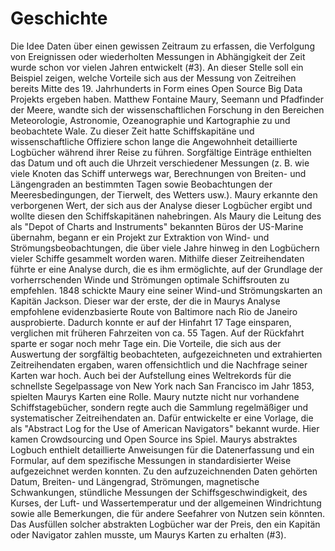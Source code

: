 # Geschichte
Die Idee Daten über einen gewissen Zeitraum zu erfassen, die Verfolgung von Ereignissen oder wiederholten Messungen in Abhängigkeit der Zeit wurde schon vor vielen Jahren entwickelt (#3).
An dieser Stelle soll ein Beispiel zeigen, welche Vorteile sich aus der Messung von Zeitreihen bereits Mitte des 19. Jahrhunderts in Form eines Open Source Big Data Projekts ergeben haben.
Matthew Fontaine Maury, Seemann und Pfadfinder der Meere, wandte sich der wissenschaftlichen Forschung in den Bereichen Meteorologie, Astronomie, Ozeanographie und Kartographie zu und beobachtete Wale. Zu dieser Zeit hatte Schiffskapitäne und wissenschaftliche Offiziere schon lange die Angewohnheit detaillierte Logbücher während ihrer Reise zu führen.
Sorgfältige Einträge enthielten das Datum und oft auch die Uhrzeit verschiedener Messungen (z. B. wie viele Knoten das Schiff unterwegs war, Berechnungen von Breiten- und Längengraden an bestimmten Tagen sowie Beobachtungen der Meeresbedingungen, der Tierwelt, des Wetters usw.).
Maury erkannte den verborgenen Wert, der sich aus der Analyse dieser Logbücher ergibt und wollte diesen den Schiffskapitänen nahebringen.
Als Maury die Leitung des als "Depot of Charts and Instruments" bekannten Büros der US-Marine übernahm, begann er ein Projekt zur Extraktion von Wind- und Strömungsbeobachtungen, die über viele Jahre hinweg in den Logbüchern vieler Schiffe gesammelt worden waren.
Mithilfe dieser Zeitreihendaten führte er eine Analyse durch, die es ihm ermöglichte, auf der Grundlage der vorherrschenden Winde und Strömungen optimale Schiffsrouten zu empfehlen.
1848 schickte Maury eine seiner Wind-und Strömungskarten an Kapitän Jackson. Dieser war der erste, der die in Maurys Analyse empfohlene evidenzbasierte Route von Baltimore nach Rio de Janeiro ausprobierte. Dadurch konnte er auf der Hinfahrt 17 Tage einsparen, verglichen mit früheren Fahrzeiten von ca. 55 Tagen. Auf der Rückfahrt sparte er sogar noch mehr Tage ein.
Die Vorteile, die sich aus der Auswertung der sorgfältig beobachteten, aufgezeichneten und extrahierten Zeitreihendaten ergaben, waren offensichtlich und die Nachfrage seiner Karten war hoch.
Auch bei der Aufstellung eines Weltrekords für die schnellste Segelpassage von New York nach San Francisco im Jahr 1853, spielten Maurys Karten eine Rolle.
Maury nutzte nicht nur vorhandene Schiffstagebücher, sondern regte auch die Sammlung regelmäßiger und systematischer Zeitreihendaten an.
Dafür entwickelte er eine Vorlage, die als "Abstract Log for the Use of American Navigators" bekannt wurde. Hier kamen Crowdsourcing und Open Source ins Spiel.
Maurys abstraktes Logbuch enthielt detaillierte Anweisungen für die Datenerfassung und ein Formular, auf dem spezifische Messungen in standardisierter Weise aufgezeichnet werden konnten. Zu den aufzuzeichnenden Daten gehörten Datum, Breiten- und Längengrad, Strömungen, magnetische Schwankungen, stündliche Messungen der Schiffsgeschwindigkeit, des Kurses, der Luft- und Wassertemperatur und der allgemeinen Windrichtung sowie alle Bemerkungen, die für andere Seefahrer von Nutzen sein könnten. Das Ausfüllen solcher abstrakten Logbücher war der Preis, den ein Kapitän oder Navigator zahlen musste, um Maurys Karten zu erhalten (#3).
